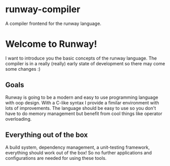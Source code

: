 # runway-compiler
A compiler frontend for the runway language.

# Welcome to Runway!
I want to introduce you the basic concepts of the runway language. The compiler is in a really (really) early state of development so there may come some changes :)

## Goals
Runway is going to be a modern and easy to use programming language with oop design. With a C-like syntax I provide a fimilar environment with lots of improvements. The language should be easy to use so you don't have to do memory management but benefit from cool things like operator overloading.

## Everything out of the box
A build system, dependency management, a unit-testing framework, everything should work out of the box! So no further applications and configurations are needed for using these tools. 
